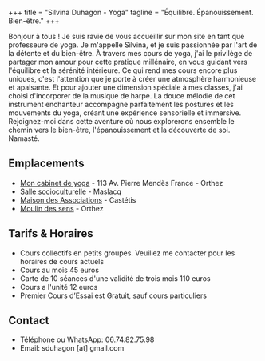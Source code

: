 +++
title = "Silvina Duhagon - Yoga"
tagline = "Équilibre. Épanouissement. Bien-être."
+++

Bonjour à tous ! Je suis ravie de vous accueillir sur mon site en tant que professeure de yoga. Je m'appelle Silvina, et je suis passionnée par l'art de la détente et du bien-être. À travers mes cours de yoga, j'ai le privilège de partager mon amour pour cette pratique millénaire, en vous guidant vers l'équilibre et la sérénité intérieure. Ce qui rend mes cours encore plus uniques, c'est l'attention que je porte à créer une atmosphère harmonieuse et apaisante. Et pour ajouter une dimension spéciale à mes classes, j'ai choisi d'incorporer de la musique de harpe. La douce mélodie de cet instrument enchanteur accompagne parfaitement les postures et les mouvements du yoga, créant une expérience sensorielle et immersive. Rejoignez-moi dans cette aventure où nous explorerons ensemble le chemin vers le bien-être, l'épanouissement et la découverte de soi. Namasté.

## Emplacements

- [Mon cabinet de yoga](https://goo.gl/maps/SLUeicc1CWxrkZtz5 "Silvina Duhagon - cabinet de yoga") - 113 Av. Pierre Mendès France - Orthez
- [Salle socioculturelle](https://goo.gl/maps/oPSvzJ3FoKgYPRY5A "Salle socioculturelle - Maslacq") - Maslacq
- [Maison des Associations](https://goo.gl/maps/2zL6vWSveqehBSeH8 "Maison des Associations - Castétis") - Castétis 
- [Moulin des sens](https://goo.gl/maps/dwzNWw9QoVHfFALE9 "Moulin des sens - Orthez") - Orthez

## Tarifs & Horaires

- Cours collectifs en petits groupes. Veuillez me contacter pour les horaires de cours actuels
- Cours au mois 45 euros
- Carte de 10 séances d'une validité de trois mois 110 euros
- Cours a l'unité 12 euros
- Premier Cours d’Essai est Gratuit, sauf cours particuliers

## Contact

- Téléphone ou WhatsApp: 06.74.82.75.98
- Email: sduhagon [at] gmail.com
